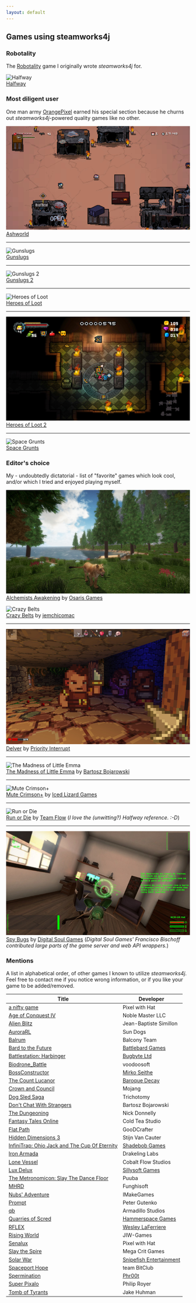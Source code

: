 ```yaml
---
layout: default
---
```


## Games using steamworks4j

### Robotality

The [Robotality][robotality] game I originally wrote *steamworks4j* for.

![Halfway](images/showcase_halfway.png)
<br>[Halfway](http://store.steampowered.com/app/253150/)

### Most diligent user

One man army [OrangePixel][orangepixel] earned his special section because he churns out *steamworks4j*-powered quality games like no other.

![Ashworld](images/showcase_ashworld.png)
<br>[Ashworld](http://store.steampowered.com/app/580320/)

---

![Gunslugs](images/showcase_gunslugs.png)
<br>[Gunslugs](http://store.steampowered.com/app/371890/)

---

![Gunslugs 2](images/showcase_gunslugs2.png)
<br>[Gunslugs 2](http://store.steampowered.com/app/340750/)

---

![Heroes of Loot](images/showcase_heroesofloot.png)
<br>[Heroes of Loot](http://store.steampowered.com/app/359280/)

---

![Heroes of Loot 2](images/showcase_heroesofloot2.png)
<br>[Heroes of Loot 2](http://store.steampowered.com/app/439880/)

---

![Space Grunts](images/showcase_spacegrunts.png)
<br>[Space Grunts](http://store.steampowered.com/app/371430/)

### Editor's choice

My - undoubtedly dictatorial - list of "favorite" games which look cool, and/or which I tried and enjoyed playing myself.

![Alchemists Awakening](images/showcase_alchemist.png)
<br>[Alchemists Awakening](http://store.steampowered.com/app/431450/) by [Osaris Games][osarisgames]

![Crazy Belts](images/showcase_crazybelts.png)
<br>[Crazy Belts](http://store.steampowered.com/app/355510/) by [jemchicomac][jemchicomac]

---

![Delver](images/showcase_delver.png)
<br>[Delver](http://store.steampowered.com/app/249630/) by 	[Priority Interrupt][priorityinterrupt]

---

![The Madness of Little Emma](images/showcase_madnessoflittleemma.png)
<br>[The Madness of Little Emma](http://store.steampowered.com/app/418150/) by [Bartosz Bojarowski][madnessoflittleemma]

---

![Mute Crimson+](images/showcase_mutecrimsonplus.png)
<br>[Mute Crimson+](http://store.steampowered.com/app/384280/) by [Iced Lizard Games][icedlizardgames]

---

![Run or Die](images/showcase_runordie.png)
<br>[Run or Die](http://store.steampowered.com/app/325150/) by [Team Flow][teamflow] (*I love the (unwitting?) Halfway reference. :-D*)

---

![Spy Bugs](images/showcase_spybugs.png)
<br>[Spy Bugs](http://store.steampowered.com/app/366860/) by [Digital Soul Games][digitalsoulgames] (*Digital Soul Games' Francisco Bischoff contributed large parts of the game server and web API wrappers.*)

### Mentions

A list in alphabetical order, of other games I known to utilize *steamworks4j*. Feel free to contact me if you notice wrong information, or if you like your game to be added/removed.

| Title | Developer |
|---|---|
| [a nifty game](http://store.steampowered.com/app/591390/) | Pixel with Hat |
| [Age of Conquest IV](http://store.steampowered.com/app/314970/) | Noble Master LLC |
| [Alien Blitz](http://store.steampowered.com/app/434240/) | Jean-Baptiste Simillon |
| [AuroraRL](http://store.steampowered.com/app/437890/) | Sun Dogs |
| [Balrum](http://store.steampowered.com/app/424250/) | Balcony Team |
| [Bard to the Future](http://store.steampowered.com/app/337110/) | [Battlebard Games][battlebardgames] |
| [Battlestation: Harbinger](http://store.steampowered.com/app/396480/) | [Bugbyte Ltd][bugbyte] |
| [Biodrone_Battle](http://store.steampowered.com/app/377290/) | voodoosoft |
| [BossConstructor](http://store.steampowered.com/app/330100/) | [Mirko Seithe][mseithe] |
| [The Count Lucanor](http://store.steampowered.com/app/440880/) | [Baroque Decay][baroquedecay] |
| [Crown and Council](http://store.steampowered.com/app/444250/) | Mojang |
| [Dog Sled Saga](http://store.steampowered.com/app/286240/) | Trichotomy |
| [Don't Chat With Strangers](http://store.steampowered.com/app/533170/) | Bartosz Bojarowski |
| [The Dungeoning](http://store.steampowered.com/app/295870/) | Nick Donnelly |
| [Fantasy Tales Online](http://store.steampowered.com/app/442710/) | Cold Tea Studio |
| [Flat Path](http://store.steampowered.com/app/512740/) | GooDCrafter |
| [Hidden Dimensions 3](http://store.steampowered.com/app/531540/) | Stijn Van Cauter |
| [InfiniTrap: Ohio Jack and The Cup Of Eternity](http://store.steampowered.com/app/412230/) | [Shadebob Games][shadebobgames] |
| [Iron Armada](http://store.steampowered.com/app/581910/) | Drakeling Labs |
| [Lone Vessel](http://store.steampowered.com/app/687420/) | Cobalt Flow Studios |
| [Lux Delux](http://store.steampowered.com/app/341950/) | [Sillysoft Games][sillysoft] |
| [The Metronomicon: Slay The Dance Floor](http://store.steampowered.com/app/416790/) | Puuba |
| [MHRD](http://store.steampowered.com/app/576030/) | Funghisoft |
| [Nubs' Adventure](http://store.steampowered.com/app/401280/) | IMakeGames |
| [Prompt](http://store.steampowered.com/app/366590/) | Peter Gutenko |
| [qb](http://store.steampowered.com/app/601400/) | Armadillo Studios |
| [Quarries of Scred](http://store.steampowered.com/app/346770/) | [Hammerspace Games][hammerspacegames] |
| [RFLEX](http://store.steampowered.com/app/392020/) | [Wesley LaFerriere][rflex] |
| [Rising World](http://store.steampowered.com/app/324080/) | JIW-Games |
| [Senalux](http://store.steampowered.com/app/654580/) | Pixel with Hat |
| [Slay the Spire](http://store.steampowered.com/app/646570/) | Mega Crit Games |
| [Solar War](http://store.steampowered.com/app/340880/) | [Snipefish Entertainment][snipefish] |
| [Spaceport Hope](http://store.steampowered.com/app/394540/) | team BitClub |
| [Spermination](http://store.steampowered.com/app/363460/) | [Phr00t][phr00t] |
| [Super Pixalo](http://store.steampowered.com/app/347480/) | Philip Royer |
| [Tomb of Tyrants](http://store.steampowered.com/app/340360/) | Jake Huhman |

[baroquedecay]: http://www.thecountlucanor.com
[battlebardgames]: http://battlebardgames.com
[bugbyte]: http://bugbyte.fi
[digitalsoulgames]: http://www.digitalsoulgames.org
[icedlizardgames]: http://icedlizardgames.com
[hammerspacegames]: http://www.quarriesofscred.com
[jemchicomac]: http://www.jemchicomac.com
[madnessoflittleemma]: http://madnessoflittleemma.com/
[mseithe]: http://bossconstructor.com
[orangepixel]: http://www.orangepixel.net
[osarisgames]: http://www.osaris.net/
[phr00t]: http://www.phr00t.com
[priorityinterrupt]: http://www.delvergame.com/
[robotality]: http://robotality.com
[rflex]: http://rflex-game.com
[shadebobgames]: http://www.shadebob.org
[sillysoft]: http://sillysoft.net
[snipefish]: http://solarwar.net
[teamflow]: http://www.runordiegame.com
